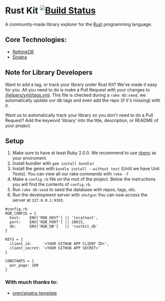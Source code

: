 Rust Kit [![Build Status](https://travis-ci.org/rgawdzik/rustkit.svg?branch=master)](https://travis-ci.org/rgawdzik/rustkit)
=======

A community-made library explorer for the [Rust](https://github.com/rust-lang/rust) programming language.

## Core Technologies:
 - [RethinkDB](http://rethinkdb.com/)
 - [Sinatra](http://www.sinatrarb.com/)

Note for Library Developers
-----
Want to add a tag, or track your library under Rust Kit? We've made it easy for you. All you need to do is make a Pull Request
with your changes to [/helpers/yml/tags.yml](https://github.com/rgawdzik/rustkit/blob/master/helpers/yml/tags.yml).
This file is checked during a ```rake db:seed```; we automatically update our db tags and even add the repo (if it's missing) with it.

Want us to automatically track your library so you don't need to do a Pull Request? Add the keyword 'library' into the title, description, or README of your project.

Setup
-----
1. Make sure to have at least Ruby 2.0.0. We recommend to use [rbenv](https://github.com/sstephenson/rbenv) as your enviroment. 
2. Install bundler with ```gem install bundler```
3. Install the gems with ```bundle install --without test``` (Until we have Unit Tests). You can view all our rake commands with ```rake -T```
4. Make a ```config.rb``` file on the root of the project. Below the instructions you will find the contents of ```config.rb```.
5. Run ```rake db:seed``` to seed the database with repos, tags, etc.
6. Run the development server with ```shotgun``` You can now access the server at ```127.0.0.1:9393```.

```
#config.rb
RDB_CONFIG = {
  host:    ENV['RDB_HOST'] || 'localhost',
  port:    ENV['RDB_PORT'] || 28015,
  db:      ENV['RDB_DB']   || 'rustkit_db'
}

KEYS = {
  client_id:     '<YOUR GITHUB APP CLIENT ID>',
  client_secret: '<YOUR GITHUB APP SECRET>'
}

CONSTANTS = {
  per_page: 100
}
```

### With much thanks to:

 - [oren/sinatra-template](https://github.com/oren/sinatra-template)
